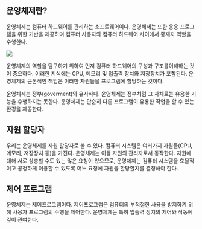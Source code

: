 ## 운영체제란?
운영체제는 컴퓨터 하드웨어를 관리하는 소프트웨어이다. 운영체제는 또한 응용 프로그램을 위한 기반을 제공하며 컴퓨터 사용자와 컴퓨터 하드웨어 사이에서 중재자 역할을 수행한다.

![](https://images.velog.io/images/mu1616/post/126dacd0-9182-4e3e-a0cc-7c9b6c678ee1/image.png)

운영체제의 역할을 탐구하기 위하여 먼저 컴퓨터 하드웨어의 구성과 구조를이해하는 것이 중요하다. 이러한 지식에는 CPU, 메모리 및 입출력 장치와 저장장치가 포함된다. 운영체제의 근본적인 책임은 이러한 자원들을 프로그램에 할당하는 것이다.

운영체제는 정부(goverment)와 유사하다. 운영체제는 정부처럼 그 자체로는 유용한 기능을 수행하지는 못한다. 운영체제는 단순히 다른 프로그램이 유용한 작업을 할 수 있는 환경을 제공한다.

## 자원 할당자
우리는 운영체제를 자원 할당자로 볼 수 있다. 컴퓨터 시스템은 여러가지 자원들(CPU, 메모리, 저장장치 등)을 가진다. 운영체제는 이들 자원의 관리자로서 동작한다. 자원에 대해 서로 상충할 수도 있는 많은 요청이 있으므로, 운영체제는 컴퓨터 시스템을 효율적이고 공정하게 이용할 수 있도록 어느 요청에 자원을 할당할지를 결정해야 한다.

## 제어 프로그램
운영체제는 제어프로그램이다. 제어프로그램은 컴퓨터의 부적절한 사용을 방지하기 위해 사용자 프로그램의 수행을 제어한다. 운영체제는 특히 입출력 장치의 제어와 작동에 깊이 관여한다.
